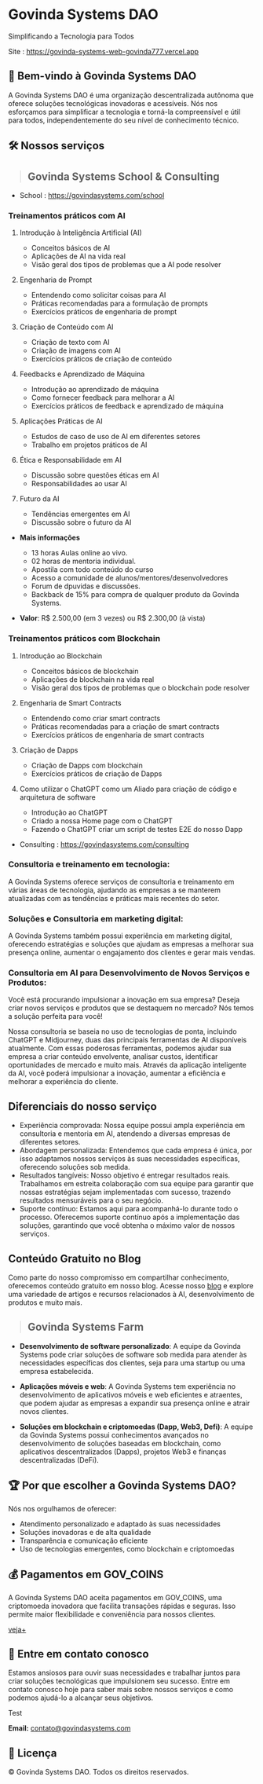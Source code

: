 

# Govinda Systems DAO

Simplificando a Tecnologia para Todos

Site : https://govinda-systems-web-govinda777.vercel.app


## 🌟 Bem-vindo à Govinda Systems DAO

A Govinda Systems DAO é uma organização descentralizada autônoma que oferece soluções tecnológicas inovadoras e acessíveis. Nós nos esforçamos para simplificar a tecnologia e torná-la compreensível e útil para todos, independentemente do seu nível de conhecimento técnico.

## 🛠️ Nossos serviços

> ## Govinda Systems School & Consulting

* School : https://govindasystems.com/school


### Treinamentos práticos com AI

1. Introdução à Inteligência Artificial (AI)
    - Conceitos básicos de AI 
    - Aplicações de AI na vida real
    - Visão geral dos tipos de problemas que a AI pode resolver

2. Engenharia de Prompt 
    - Entendendo como solicitar coisas para AI
    - Práticas recomendadas para a formulação de prompts
    - Exercícios práticos de engenharia de prompt

3. Criação de Conteúdo com AI
    - Criação de texto com AI
    - Criação de imagens com AI
    - Exercícios práticos de criação de conteúdo

4. Feedbacks e Aprendizado de Máquina 
    - Introdução ao aprendizado de máquina
    - Como fornecer feedback para melhorar a AI
    - Exercícios práticos de feedback e aprendizado de máquina

5. Aplicações Práticas de AI 
    - Estudos de caso de uso de AI em diferentes setores
    - Trabalho em projetos práticos de AI

6. Ética e Responsabilidade em AI
    - Discussão sobre questões éticas em AI
    - Responsabilidades ao usar AI

7. Futuro da AI
    - Tendências emergentes em AI
    - Discussão sobre o futuro da AI

* **Mais informações**

    - 13 horas Aulas online ao vivo.
    - 02 horas de mentoria individual.
    - Apostila com todo conteúdo do curso
    - Acesso a comunidade de alunos/mentores/desenvolvedores
    - Forum de dpuvidas e discussões.
    - Backback de 15% para compra de qualquer produto da Govinda Systems.

* **Valor**: R$ 2.500,00 (em 3 vezes) ou R$ 2.300,00 (à vista)

### Treinamentos práticos com Blockchain

1. Introdução ao Blockchain
    - Conceitos básicos de blockchain
    - Aplicações de blockchain na vida real
    - Visão geral dos tipos de problemas que o blockchain pode resolver

2. Engenharia de Smart Contracts
    - Entendendo como criar smart contracts
    - Práticas recomendadas para a criação de smart contracts
    - Exercícios práticos de engenharia de smart contracts

3. Criação de Dapps
    - Criação de Dapps com blockchain
    - Exercícios práticos de criação de Dapps

4. Como utilizar o ChatGPT como um Aliado para criação de código e arquitetura de software
    - Introdução ao ChatGPT
    - Criado a nossa Home page com o ChatGPT
    - Fazendo o ChatGPT criar um script de testes E2E do nosso Dapp

* Consulting : https://govindasystems.com/consulting

### **Consultoria e treinamento em tecnologia**: 

A Govinda Systems oferece serviços de consultoria e treinamento em várias áreas de tecnologia, ajudando as empresas a se manterem atualizadas com as tendências e práticas mais recentes do setor.

### **Soluções e Consultoria em marketing digital**: 

A Govinda Systems também possui experiência em marketing digital, oferecendo estratégias e soluções que ajudam as empresas a melhorar sua presença online, aumentar o engajamento dos clientes e gerar mais vendas.

### **Consultoria em AI para Desenvolvimento de Novos Serviços e Produtos**: 

Você está procurando impulsionar a inovação em sua empresa? Deseja criar novos serviços e produtos que se destaquem no mercado? Nós temos a solução perfeita para você!


Nossa consultoria se baseia no uso de tecnologias de ponta, incluindo ChatGPT e Midjourney, duas das principais ferramentas de AI disponíveis atualmente. Com essas poderosas ferramentas, podemos ajudar sua empresa a criar conteúdo envolvente, analisar custos, identificar oportunidades de mercado e muito mais. Através da aplicação inteligente da AI, você poderá impulsionar a inovação, aumentar a eficiência e melhorar a experiência do cliente.

## Diferenciais do nosso serviço

- Experiência comprovada: Nossa equipe possui ampla experiência em consultoria e mentoria em AI, atendendo a diversas empresas de diferentes setores.
- Abordagem personalizada: Entendemos que cada empresa é única, por isso adaptamos nossos serviços às suas necessidades específicas, oferecendo soluções sob medida.
- Resultados tangíveis: Nosso objetivo é entregar resultados reais. Trabalhamos em estreita colaboração com sua equipe para garantir que nossas estratégias sejam implementadas com sucesso, trazendo resultados mensuráveis para o seu negócio.
- Suporte contínuo: Estamos aqui para acompanhá-lo durante todo o processo. Oferecemos suporte contínuo após a implementação das soluções, garantindo que você obtenha o máximo valor de nossos serviços.

## Conteúdo Gratuito no Blog

Como parte do nosso compromisso em compartilhar conhecimento, oferecemos conteúdo gratuito em nosso blog. Acesse nosso [blog](https://github.com/govinda777/blog) e explore uma variedade de artigos e recursos relacionados à AI, desenvolvimento de produtos e muito mais.

> ## Govinda Systems Farm

* **Desenvolvimento de software personalizado**: A equipe da Govinda Systems pode criar soluções de software sob medida para atender às necessidades específicas dos clientes, seja para uma startup ou uma empresa estabelecida.

* **Aplicações móveis e web**: A Govinda Systems tem experiência no desenvolvimento de aplicativos móveis e web eficientes e atraentes, que podem ajudar as empresas a expandir sua presença online e atrair novos clientes.

* **Soluções em blockchain e criptomoedas (Dapp, Web3, Defi)**: A equipe da Govinda Systems possui conhecimentos avançados no desenvolvimento de soluções baseadas em blockchain, como aplicativos descentralizados (Dapps), projetos Web3 e finanças descentralizadas (DeFi).


## 🏆 Por que escolher a Govinda Systems DAO?

Nós nos orgulhamos de oferecer:

- Atendimento personalizado e adaptado às suas necessidades
- Soluções inovadoras e de alta qualidade
- Transparência e comunicação eficiente
- Uso de tecnologias emergentes, como blockchain e criptomoedas

## 💰 Pagamentos em GOV_COINS

A Govinda Systems DAO aceita pagamentos em GOV_COINS, uma criptomoeda inovadora que facilita transações rápidas e seguras. Isso permite maior flexibilidade e conveniência para nossos clientes.

[veja+](token.md)

## 📧 Entre em contato conosco

Estamos ansiosos para ouvir suas necessidades e trabalhar juntos para criar soluções tecnológicas que impulsionem seu sucesso. Entre em contato conosco hoje para saber mais sobre nossos serviços e como podemos ajudá-lo a alcançar seus objetivos.

Test

**Email:** contato@govindasystems.com

## 📜 Licença

&copy; Govinda Systems DAO. Todos os direitos reservados.
